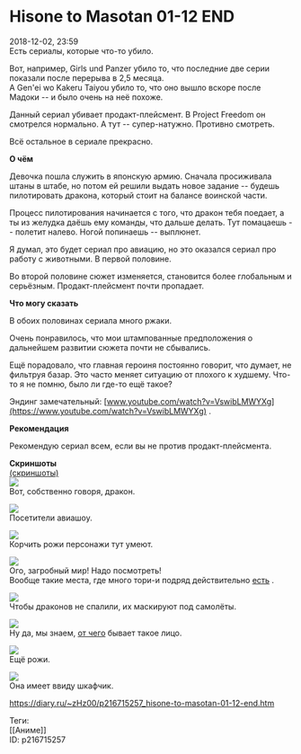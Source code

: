 Hisone to Masotan 01-12 END
============================

   
 2018-12-02, 23:59   
  Есть сериалы, которые что-то убило.   
   
 Вот, например, Girls und Panzer убило то, что последние две серии показали после перерыва в 2,5 месяца.   
 А Gen'ei wo Kakeru Taiyou убило то, что оно вышло вскоре после Мадоки -- и было очень на неё похоже.   
   
 Данный сериал убивает продакт-плейсмент. В Project Freedom он смотрелся нормально. А тут -- супер-натужно. Противно смотреть.   
   
 Всё остальное в сериале прекрасно.   
   
  **О чём**    
   
 Девочка пошла служить в японскую армию. Сначала просиживала штаны в штабе, но потом ей решили выдать новое задание -- будешь пилотировать дракона, который стоит на балансе воинской части.   
   
 Процесс пилотирования начинается с того, что дракон тебя поедает, а ты из желудка даёшь ему команды, что дальше делать. Тут помацаешь -- полетит налево. Ногой попинаешь -- выплюнет.   
   
 Я думал, это будет сериал про авиацию, но это оказался сериал про работу с животными. В первой половине.   
   
 Во второй половине сюжет изменяется, становится более глобальным и серьёзным. Продакт-плейсмент почти пропадает.   
   
  **Что могу сказать**    
   
 В обоих половинах сериала много ржаки.   
   
 Очень понравилось, что мои штампованные предположения о дальнейшем развитии сюжета почти не сбывались.   
   
 Ещё порадовало, что главная героиня постоянно говорит, что думает, не фильтруя базар. Это часто меняет ситуацию от плохого к худшему. Что-то я не помню, было ли где-то ещё такое?   
   
 Эндинг замечательный:  [www.youtube.com/watch?v=VswibLMWYXg](https://www.youtube.com/watch?v=VswibLMWYXg)  .   
   
  **Рекомендация**    
   
 Рекомендую сериал всем, если вы не против продакт-плейсмента.   
   
  **Скриншоты**    
  [(скриншоты)](https://zHz00.diary.ru/p216715257.htm?index=1#linkmore216715257m1)       
  [![](https://i.imgur.com/K2fcOA6l.jpg)](https://i.imgur.com/K2fcOA6.jpg)    
 Вот, собственно говоря, дракон.   
   
  [![](https://i.imgur.com/7LtZTN6l.jpg)](https://i.imgur.com/7LtZTN6.jpg)    
 Посетители авиашоу.   
   
  [![](https://i.imgur.com/mSAUbctl.jpg)](https://i.imgur.com/mSAUbct.jpg)    
 Корчить рожи персонажи тут умеют.   
   
  [![](https://i.imgur.com/bGvnZWGl.jpg)](https://i.imgur.com/bGvnZWG.jpg)    
 Ого, загробный мир! Надо посмотреть!   
 Вообще такие места, где много тори-и подряд действительно  [есть](https://en.wikipedia.org/wiki/Fushimi_Inari-taisha)  .   
   
  [![](https://i.imgur.com/bkmpOmNl.jpg)](https://i.imgur.com/bkmpOmN.jpg)    
 Чтобы драконов не спалили, их маскируют под самолёты.   
   
  [![](https://i.imgur.com/SDiib3zl.jpg)](https://i.imgur.com/SDiib3z.jpg)    
 Ну да, мы знаем,  [от чего](https://www.deviantart.com/eddsworld/art/EWCOMIC115-Internet-166924948)  бывает такое лицо.   
   
  [![](https://i.imgur.com/rsS7Vkfl.jpg)](https://i.imgur.com/rsS7Vkf.jpg)    
 Ещё рожи.   
   
  [![](https://i.imgur.com/LlcFPs4l.jpg)](https://i.imgur.com/LlcFPs4.jpg)    
 Она имеет ввиду шкафчик.   
      
    
 <https://diary.ru/~zHz00/p216715257_hisone-to-masotan-01-12-end.htm>   
   
 Теги:   
 [[Аниме]]   
 ID: p216715257